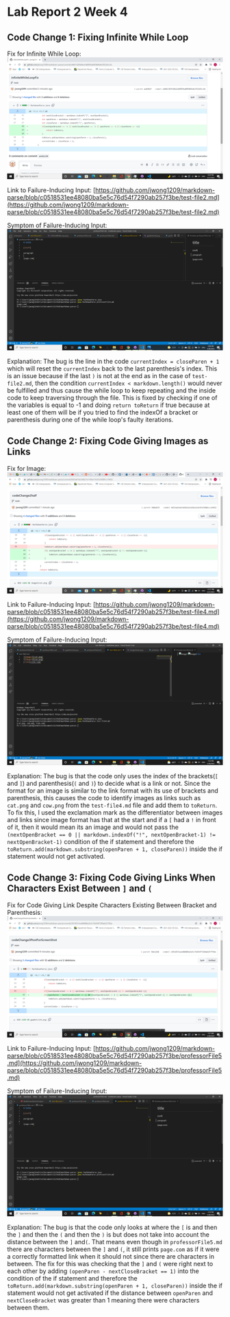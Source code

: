 # **Lab Report 2 Week 4**

## Code Change 1: Fixing Infinite While Loop
Fix for Infinite While Loop: ![infiniteWhileLoopFix](infiniteWhileLoopFix.png)

Link to Failure-Inducing Input: [https://github.com/jwong1209/markdown-parse/blob/c0518531ee48080ba5e5c76d54f7290ab257f3be/test-file2.md](https://github.com/jwong1209/markdown-parse/blob/c0518531ee48080ba5e5c76d54f7290ab257f3be/test-file2.md)

Symptom of Failure-Inducing Input: 
![Infinite While Loop](infiniteWhileLoop.png)

Explanation: The bug is the line in the code `currentIndex = closeParen + 1` which will reset the `currentIndex` back to the last parenthesis's index. This is an issue because if the last `)` is not at the end as in the case of `test-file2.md`, then the condition `currentIndex < markdown.length()` would never be fulfilled and thus cause the while loop to keep repeating and the inside code to keep traversing through the file. This is fixed by checking if one of the variables is equal to -1 and doing `return toReturn` if true because at least one of them will be if you tried to find the indexOf a bracket or parenthesis during one of the while loop's faulty iterations.

## Code Change 2: Fixing Code Giving Images as Links
Fix for Image: ![imageGivenFix](imageGivenFix.png)

Link to Failure-Inducing Input: [https://github.com/jwong1209/markdown-parse/blob/c0518531ee48080ba5e5c76d54f7290ab257f3be/test-file4.md](https://github.com/jwong1209/markdown-parse/blob/c0518531ee48080ba5e5c76d54f7290ab257f3be/test-file4.md)

Symptom of Failure-Inducing Input:
![imageGiven](imageGiven.png)

Explanation: The bug is that the code only uses the index of the brackets(`[` and `]`) and parenthesis(`(` and `)`) to decide what is a link or not. Since the format for an image is similar to the link format with its use of brackets and parenthesis, this causes the code to identify images as links  such as `cat.png` and `cow.png` from the `test-file4.md` file and add them to `toReturn`. To fix this, I used the exclamation mark as the differentiator between images and links since image format has that at the start and if a `[` had a `!` in front of it, then it would mean its an image and would not pass the `(nextOpenBracket == 0 || markdown.indexOf("!", nextOpenBracket-1) != nextOpenBracket-1)` condition of the if statement and therefore the `toReturn.add(markdown.substring(openParen + 1, closeParen))` inside the if statement would not get activated. 

## Code Change 3: Fixing Code Giving Links When Characters Exist Between `]` and `(`
Fix for Code Giving Link Despite Characters Existing Between Bracket and Parenthesis:
![gapNotLinkFix](gapNotLinkFix.png)

Link to Failure-Inducing Input: 
[https://github.com/jwong1209/markdown-parse/blob/c0518531ee48080ba5e5c76d54f7290ab257f3be/professorFile5.md](https://github.com/jwong1209/markdown-parse/blob/c0518531ee48080ba5e5c76d54f7290ab257f3be/professorFile5.md)

Symptom of Failure-Inducing Input:
![gapNotLink](gapNotLink.png)

Explanation: The bug is that the code only looks at where the `[` is and then the `]` and then the `(` and then the `)` is but does not take into account the distance between the `]` and`(`. That means even though in `professorFile5.md` there are characters between the `]` and `(`, it still prints `page.com` as if it were a correctly formatted link when it should not since there are characters in between. The fix for this was checking that the `]` and `(` were right next to each other by adding `(openParen - nextCloseBracket == 1)` into the condition of the if statement and therefore the `toReturn.add(markdown.substring(openParen + 1, closeParen))` inside the if statement would not get activated if the distance between `openParen` and `nextCloseBracket` was greater than 1 meaning there were characters between them. 